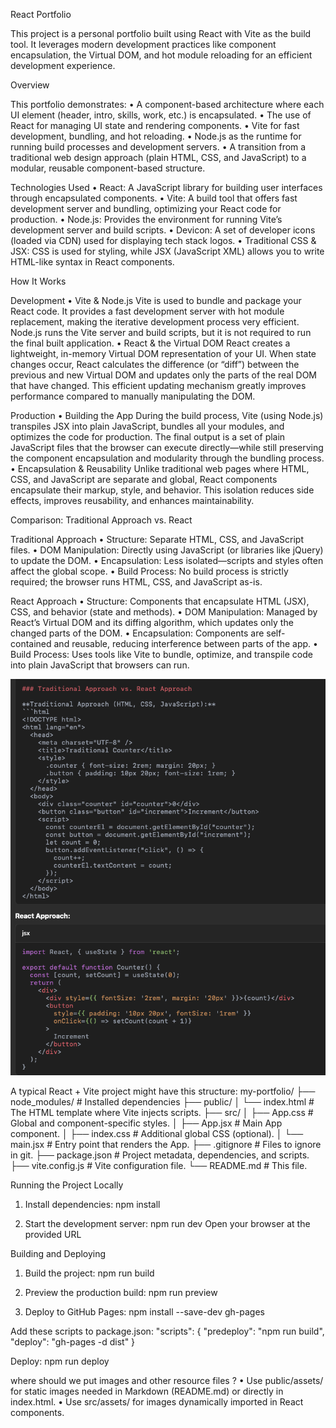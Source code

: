 React Portfolio

This project is a personal portfolio built using React with Vite as the build tool. It leverages modern development practices like component encapsulation, the Virtual DOM, and hot module reloading for an efficient development experience.

Overview

This portfolio demonstrates:
	•	A component-based architecture where each UI element (header, intro, skills, work, etc.) is encapsulated.
	•	The use of React for managing UI state and rendering components.
	•	Vite for fast development, bundling, and hot reloading.
	•	Node.js as the runtime for running build processes and development servers.
	•	A transition from a traditional web design approach (plain HTML, CSS, and JavaScript) to a modular, reusable component-based structure.

Technologies Used
	•	React: A JavaScript library for building user interfaces through encapsulated components.
	•	Vite: A build tool that offers fast development server and bundling, optimizing your React code for production.
	•	Node.js: Provides the environment for running Vite’s development server and build scripts.
	•	Devicon: A set of developer icons (loaded via CDN) used for displaying tech stack logos.
	•	Traditional CSS & JSX: CSS is used for styling, while JSX (JavaScript XML) allows you to write HTML-like syntax in React components.

How It Works

Development
	•	Vite & Node.js
Vite is used to bundle and package your React code. It provides a fast development server with hot module replacement, making the iterative development process very efficient. Node.js runs the Vite server and build scripts, but it is not required to run the final built application.
	•	React & the Virtual DOM
React creates a lightweight, in-memory Virtual DOM representation of your UI. When state changes occur, React calculates the difference (or “diff”) between the previous and new Virtual DOM and updates only the parts of the real DOM that have changed. This efficient updating mechanism greatly improves performance compared to manually manipulating the DOM.

Production
	•	Building the App
During the build process, Vite (using Node.js) transpiles JSX into plain JavaScript, bundles all your modules, and optimizes the code for production. The final output is a set of plain JavaScript files that the browser can execute directly—while still preserving the component encapsulation and modularity through the bundling process.
	•	Encapsulation & Reusability
Unlike traditional web pages where HTML, CSS, and JavaScript are separate and global, React components encapsulate their markup, style, and behavior. This isolation reduces side effects, improves reusability, and enhances maintainability.

Comparison: Traditional Approach vs. React

Traditional Approach
	•	Structure: Separate HTML, CSS, and JavaScript files.
	•	DOM Manipulation: Directly using JavaScript (or libraries like jQuery) to update the DOM.
	•	Encapsulation: Less isolated—scripts and styles often affect the global scope.
	•	Build Process: No build process is strictly required; the browser runs HTML, CSS, and JavaScript as-is.

React Approach
	•	Structure: Components that encapsulate HTML (JSX), CSS, and behavior (state and methods).
	•	DOM Manipulation: Managed by React’s Virtual DOM and its diffing algorithm, which updates only the changed parts of the DOM.
	•	Encapsulation: Components are self-contained and reusable, reducing interference between parts of the app.
	•	Build Process: Uses tools like Vite to bundle, optimize, and transpile code into plain JavaScript that browsers can run.

![Project Screenshot](./public/assets/compare_jsx_n_traditonal.png)

A typical React + Vite project might have this structure:
  my-portfolio/
  ├── node_modules/               # Installed dependencies
  ├── public/
  │   └── index.html              # The HTML template where Vite injects scripts.
  ├── src/
  │   ├── App.css                 # Global and component-specific styles.
  │   ├── App.jsx                 # Main App component.
  │   ├── index.css               # Additional global CSS (optional).
  │   └── main.jsx                # Entry point that renders the App.
  ├── .gitignore                  # Files to ignore in git.
  ├── package.json                # Project metadata, dependencies, and scripts.
  ├── vite.config.js              # Vite configuration file.
  └── README.md                   # This file.

Running the Project Locally
1.	Install dependencies:
npm install

2.	Start the development server:
npm run dev
Open your browser at the provided URL

Building and Deploying
1.	Build the project:
npm run build

2.	Preview the production build:
npm run preview

3.	Deploy to GitHub Pages:
npm install --save-dev gh-pages

Add these scripts to package.json:
  "scripts": {
  "predeploy": "npm run build",
  "deploy": "gh-pages -d dist"
  }

Deploy:
npm run deploy

where should we put images and other resource files ?
•	Use public/assets/ for static images needed in Markdown (README.md) or directly in index.html.
•	Use src/assets/ for images dynamically imported in React components.